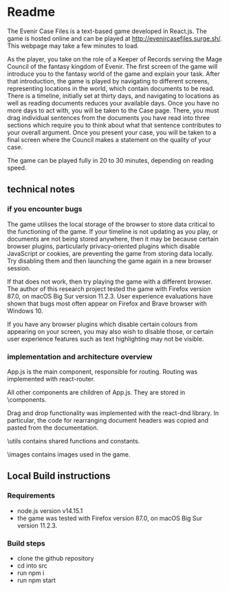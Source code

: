 # Readme

The Evenir Case Files is a text-based game developed in React.js. The game is hosted online and can be played at http://evenircasefiles.surge.sh/. This webpage may take a few minutes to load.

As the player, you take on the role of a Keeper of Records serving the Mage Council of the fantasy kingdom of Evenir. The first screen of the game will introduce you to the fantasy world of the game and explain your task. After that introduction, the game is played by navigating to different screens, representing locations in the world, which contain documents to be read. There is a timeline, initially set at thirty days, and navigating to locations as well as reading documents reduces your available days. Once you have no more days to act with, you will be taken to the Case page. There, you must drag individual sentences from the documents you have read into three sections which require you to think about what that sentence contributes to your overall argument. Once you present your case, you will be taken to a final screen where the Council makes a statement on the quality of your case.

The game can be played fully in 20 to 30 minutes, depending on reading speed.

## technical notes

### if you encounter bugs

The game utilises the local storage of the browser to store data critical to the functioning of the game. If your timeline is not updating as you play, or documents are not being stored anywhere, then it may be because certain browser plugins, particularly privacy-oriented plugins which disable JavaScript or cookies, are preventing the game from storing data locally. Try disabling them and then launching the game again in a new browser session.

If that does not work, then try playing the game with a different browser. The author of this research project tested the game with Firefox version 87.0, on macOS Big Sur version 11.2.3. User experience evaluations have shown that bugs most often appear on Firefox and Brave browser with Windows 10.

If you have any browser plugins which disable certain colours from appearing on your screen, you may also wish to disable those, or certain user experience features such as text highlighting may not be visible.

### implementation and architecture overview

App.js is the main component, responsible for routing. Routing was implemented with react-router.

All other components are children of App.js. They are stored in \components.

Drag and drop functionality was implemented with the react-dnd library. In particular, the code for rearranging document headers was copied and pasted from the documentation.

\utils contains shared functions and constants.

\images contains images used in the game.

## Local Build instructions

### Requirements

- node.js version v14.15.1
- the game was tested with Firefox version 87.0, on macOS Big Sur version 11.2.3.

### Build steps

- clone the github repository
- cd into src
- run npm i
- run npm start
